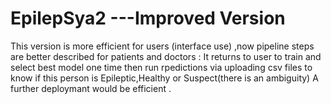 # EpilepSya2    ---Improved Version
This version is more efficient for users (interface use) ,now pipeline steps are better described for patients and doctors :
It returns to user to train and select best model one time then run rpedictions via uploading csv files to know if this person is Epileptic,Healthy or Suspect(there is an ambiguity)
A further deploymant would be efficient .
